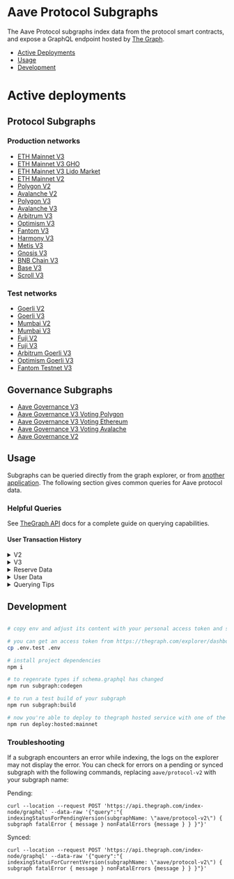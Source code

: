 # Aave Protocol Subgraphs

The Aave Protocol subgraphs index data from the protocol smart contracts, and expose a GraphQL endpoint hosted by [The Graph](https://thegraph.com).

- [Active Deployments](#active-deployments)
- [Usage](#usage)
- [Development](#deployment)

# Active deployments

## Protocol Subgraphs

### Production networks

- [ETH Mainnet V3](https://thegraph.com/explorer/subgraphs/Cd2gEDVeqnjBn1hSeqFMitw8Q1iiyV9FYUZkLNRcL87g)
- [ETH Mainnet V3 GHO](https://thegraph.com/explorer/subgraphs/BQN5t5Mgti3BNLsZYEiL1MtiBJLa1DQJnaquXR1zTBjn)
- [ETH Mainnet V3 Lido Market](https://thegraph.com/explorer/subgraphs/5vxMbXRhG1oQr55MWC5j6qg78waWujx1wjeuEWDA6j3)
- [ETH Mainnet V2](https://thegraph.com/explorer/subgraphs/8wR23o1zkS4gpLqLNU4kG3JHYVucqGyopL5utGxP2q1N)
- [Polygon V2](https://thegraph.com/explorer/subgraphs/H1Et77RZh3XEf27vkAmJyzgCME2RSFLtDS2f4PPW6CGp)
- [Avalanche V2](https://thegraph.com/explorer/subgraphs/EZvK18pMhwiCjxwesRLTg81fP33WnR6BnZe5Cvma3H1C)
- [Polygon V3](https://thegraph.com/explorer/subgraphs/Co2URyXjnxaw8WqxKyVHdirq9Ahhm5vcTs4dMedAq211)
- [Avalanche V3](https://thegraph.com/explorer/subgraphs/2h9woxy8RTjHu1HJsCEnmzpPHFArU33avmUh4f71JpVn)
- [Arbitrum V3](https://thegraph.com/explorer/subgraphs/DLuE98kEb5pQNXAcKFQGQgfSQ57Xdou4jnVbAEqMfy3B)
- [Optimism V3](https://thegraph.com/explorer/subgraphs/DSfLz8oQBUeU5atALgUFQKMTSYV9mZAVYp4noLSXAfvb)
- [Fantom V3](https://thegraph.com/explorer/subgraphs/6L1vPqyE3xvkzkWjh6wUKc1ABWYYps5HJahoxhrv2PJn)
- [Harmony V3](https://thegraph.com/explorer/subgraphs/FifJapBdCqT9vgNqJ5axmr6eNyUpUSaRAbbZTfsViNsT)
- [Metis V3](https://metisapi.0xgraph.xyz/subgraphs/name/aave/protocol-v3-metis)
- [Gnosis V3](https://thegraph.com/explorer/subgraphs/HtcDaL8L8iZ2KQNNS44EBVmLruzxuNAz1RkBYdui1QUT)
- [BNB Chain V3](https://thegraph.com/explorer/subgraphs/7Jk85XgkV1MQ7u56hD8rr65rfASbayJXopugWkUoBMnZ)
- [Base V3](https://thegraph.com/explorer/subgraphs/GQFbb95cE6d8mV989mL5figjaGaKCQB3xqYrr1bRyXqF)
- [Scroll V3](https://thegraph.com/explorer/subgraphs/74JwenoHZb2aAYVGCCSdPWzi9mm745dyHyQQVoZ7Sbub)

### Test networks

- [Goerli V2](https://thegraph.com/hosted-service/subgraph/aave/protocol-v2-goerli)
- [Goerli V3](https://thegraph.com/hosted-service/subgraph/aave/protocol-v3-goerli)
- [Mumbai V2](https://thegraph.com/hosted-service/subgraph/aave/aave-v2-polygon-mumbai)
- [Mumbai V3](https://thegraph.com/hosted-service/subgraph/aave/protocol-v3-mumbai)
- [Fuji V2](https://thegraph.com/explorer/subgraphs/CkLPS5QuGQR5Ys6w9TSLCbUQ6zvKoa6R5SJmmRqFQjpd)
- [Fuji V3](https://thegraph.com/hosted-service/subgraph/aave/protocol-v3-fuji)
- [Arbitrum Goerli V3](https://thegraph.com/hosted-service/subgraph/aave/protocol-v3-arbitrum-goerli)
- [Optimism Goerli V3](https://thegraph.com/hosted-service/subgraph/aave/protocol-v3-optimism-goerli)
- [Fantom Testnet V3](https://thegraph.com/hosted-service/subgraph/aave/protocol-v3-fantom-testnet)

## Governance Subgraphs

- [Aave Governance V3](https://thegraph.com/explorer/subgraphs/A7QMszgomC9cnnfpAcqZVLr2DffvkGNfimD8iUSMiurK)
- [Aave Governance V3 Voting Polygon](https://thegraph.com/explorer/subgraphs/32WLrLTQctAgfoshbkteHfxLu3DpAeZwh2vUPWXV6Qxu)
- [Aave Governance V3 Voting Ethereum](https://thegraph.com/explorer/subgraphs/2QPwuCfFtQ8WSCZoN3i9SmdoabMzbq2pmg4kRbrhymBV?view=Query&chain=arbitrum-one)
- [Aave Governance V3 Voting Avalache](https://thegraph.com/explorer/subgraphs/FngMWWGJV45McvV7GUBkrta9eoEi3sHZoH7MYnFQfZkr?view=Query&chain=arbitrum-one)
- [Aave Governance V2](https://thegraph.com/explorer/subgraphs/CfdJBpzFXCCCagNhMt2uQgqjDSVbaSNLV5f5c3BbGwip)

## Usage

Subgraphs can be queried directly from the graph explorer, or from [another application](https://thegraph.com/docs/en/developer/querying-from-your-app/). The following section gives common queries for Aave protocol data.

### Helpful Queries

See [TheGraph API](https://thegraph.com/docs/en/developer/graphql-api/) docs for a complete guide on querying capabilities.

#### User Transaction History

<details>
  <summary>V2</summary>

```
{
  userTransactions(
    where: { user: "insert_lowercase_address_here" }
    orderBy: timestamp
    orderDirection: desc
  ) {
    id
    timestamp
    txHash
    action
    ... on Deposit {
      amount
      reserve {
        symbol
        decimals
      }
      assetPriceUSD
    }
    ... on RedeemUnderlying {
      amount
      reserve {
        symbol
        decimals
      }
      assetPriceUSD
    }
    ... on Borrow {
      amount
      borrowRateMode
      borrowRate
      stableTokenDebt
      variableTokenDebt
      reserve {
        symbol
        decimals
      }
      assetPriceUSD
    }
    ... on UsageAsCollateral {
      fromState
      toState
      reserve {
        symbol
      }
    }
    ... on Repay {
      amount
      reserve {
        symbol
        decimals
      }
      assetPriceUSD
    }
    ... on Swap {
      borrowRateModeFrom
      borrowRateModeTo
      variableBorrowRate
      stableBorrowRate
      reserve {
        symbol
        decimals
      }
    }
    ... on LiquidationCall {
      collateralAmount
      collateralReserve {
        symbol
        decimals
      }
      principalAmount
      principalReserve {
        symbol
        decimals
      }
      collateralAssetPriceUSD
      borrowAssetPriceUSD
    }
  }
}
```

</details>

<details>
  <summary>V3</summary>

```
{
  userTransactions(
    where: { user: "insert_lowercase_address_here" }
    orderBy: timestamp
    orderDirection: desc
  ) {
    id
    timestamp
    txHash
    action
    ... on Supply {
      amount
      reserve {
        symbol
        decimals
      }
      assetPriceUSD
    }
    ... on RedeemUnderlying {
      amount
      reserve {
        symbol
        decimals
      }
      assetPriceUSD
    }
    ... on Borrow {
      amount
      borrowRateMode
      borrowRate
      stableTokenDebt
      variableTokenDebt
      reserve {
        symbol
        decimals
      }
      assetPriceUSD
    }
    ... on UsageAsCollateral {
      fromState
      toState
      reserve {
        symbol
      }
    }
    ... on Repay {
      amount
      reserve {
        symbol
        decimals
      }
      assetPriceUSD
    }
    ... on SwapBorrowRate {
      borrowRateModeFrom
      borrowRateModeTo
      variableBorrowRate
      stableBorrowRate
      reserve {
        symbol
        decimals
      }
    }
    ... on LiquidationCall {
      collateralAmount
      collateralReserve {
        symbol
        decimals
      }
      principalAmount
      principalReserve {
        symbol
        decimals
      }
      collateralAssetPriceUSD
      borrowAssetPriceUSD
    }
  }
}
```

</details>

<details>
  <summary>Reserve Data</summary>

#### Reserve Summary

The `reserve` entity gives data on the assets of the protocol including rates, configuration, and total supply/borrow amounts.

The aave-utilities library includes a [`formatReserves`](https://github.com/aave/aave-utilities/#formatReserves) function which can be used to format all data into a human readable format. The queries to fetch data for passing into this function can be found [here](https://github.com/aave/aave-utilities#subgraph).

Why does the raw subgraph data not match app.aave.com?

- aToken and debtToken balances are continuously increasing. The subgraph provides a snapshot of the balance at the time of indexing (not querying), which means fields affected by interest such as `totalLiquidity`, `availableLiquidity`, and `totalCurrentVariableDebt` will need to be formatted to get real-time values
- All rates (liquidityRate, variableBorrowRate, stableBorrowRate) are expressed as _APR_ with RAY units (10**27). To convert to the APY percentage as shown on the Aave frontend: `supplyAPY = (((1 + ((liquidityRate / 10**27) / 31536000)) ^ 31536000) - 1) \* 100`. [`formatReserves`](https://github.com/aave/aave-utilities/#formatReserves) will perform this calculation for you.

</details>

<details>
  <summary>User Data</summary>
  
#### User Summary

The `userReserve` entity gives the supply and borrow balances for a particular user along with the underlying reserve data.

The aave-utilities library includes a [`formatUserSummary`](https://github.com/aave/aave-utilities#formatUserSummary) function which can be used to format all data into a human readable format. The queries to fetch data for passing into this function can be found [here](https://github.com/aave/aave-utilities#subgraph).

Why does the raw subgraph data not match my account balances on app.aave.com?

- aToken and debtToken balances are continuously increasing. The subgraph provides a snapshot of the balance at the time of indexing (not querying), which means fields affected by interest such as `currentATokenBalance`, `currentVariableDebt`, and `currentStableDebt` will need to be formatted to get the real-time values

</details>

<details>
  <summary>Querying Tips</summary>

### Historical Queries

You can query for historical data by specifying a block number:

```
{
	reserves(block: {number: 14568297}){
  	symbol
  	liquidityRate
	}
}
```

To query based on a historical timestamp, you will need to convert the timstamp to the most recent block number, you will need to use an external tool such as [this](https://www.npmjs.com/package/ethereum-block-by-date).

### Pagination

The Graph places a limit on the number of items which can returned by a single query (currently 100). To fetch a larger number of items, the `first` and `skip` parameters can be used to create paginated queries.

For example, if you wanted to fetch the first 200 transactions for an Aave market, you can't query 200 items at once, but you can achieve the same thing by concatenating the output of these queries:

```
{
  userTransactions(orderBy: timestamp, orderDirection: asc, first: 100, skip: 0){
    timestamp
  }
}
```

```
{
  userTransactions(orderBy: timestamp, orderDirection: asc, first: 100, skip: 100){
    timestamp
  }
}
```

</details>

## Development

```bash

# copy env and adjust its content with your personal access token and subgraph name

# you can get an access token from https://thegraph.com/explorer/dashboard
cp .env.test .env

# install project dependencies
npm i

# to regenrate types if schema.graphql has changed
npm run subgraph:codegen

# to run a test build of your subgraph
npm run subgraph:build

# now you're able to deploy to thegraph hosted service with one of the deploy commands:
npm run deploy:hosted:mainnet

```

### Troubleshooting

If a subgraph encounters an error while indexing, the logs on the explorer may not display the error. You can check for errors on a pending or synced subgraph with the following commands, replacing `aave/protocol-v2` with your subgraph name:

Pending:

```
curl --location --request POST 'https://api.thegraph.com/index-node/graphql' --data-raw '{"query":"{ indexingStatusForPendingVersion(subgraphName: \"aave/protocol-v2\") { subgraph fatalError { message } nonFatalErrors {message } } }"}'
```

Synced:

```
curl --location --request POST 'https://api.thegraph.com/index-node/graphql' --data-raw '{"query":"{ indexingStatusForCurrentVersion(subgraphName: \"aave/protocol-v2\") { subgraph fatalError { message } nonFatalErrors {message } } }"}'
```
